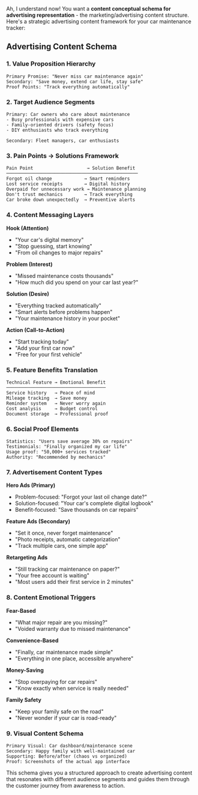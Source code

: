 Ah, I understand now! You want a **content conceptual schema for advertising representation** - the marketing/advertising content structure. Here's a strategic advertising content framework for your car maintenance tracker:

## Advertising Content Schema

### 1. **Value Proposition Hierarchy**
```
Primary Promise: "Never miss car maintenance again"
Secondary: "Save money, extend car life, stay safe"
Proof Points: "Track everything automatically"
```

### 2. **Target Audience Segments**
```
Primary: Car owners who care about maintenance
- Busy professionals with expensive cars
- Family-oriented drivers (safety focus)
- DIY enthusiasts who track everything

Secondary: Fleet managers, car enthusiasts
```

### 3. **Pain Points → Solutions Framework**
```
Pain Point                    → Solution Benefit
─────────────────────────────────────────────────
Forgot oil change            → Smart reminders
Lost service receipts        → Digital history
Overpaid for unnecessary work → Maintenance planning
Don't trust mechanics        → Track everything
Car broke down unexpectedly  → Preventive alerts
```

### 4. **Content Messaging Layers**

**Hook (Attention)**
- "Your car's digital memory"
- "Stop guessing, start knowing"
- "From oil changes to major repairs"

**Problem (Interest)**
- "Missed maintenance costs thousands"
- "How much did you spend on your car last year?"

**Solution (Desire)**
- "Everything tracked automatically"
- "Smart alerts before problems happen"
- "Your maintenance history in your pocket"

**Action (Call-to-Action)**
- "Start tracking today"
- "Add your first car now"
- "Free for your first vehicle"

### 5. **Feature Benefits Translation**
```
Technical Feature → Emotional Benefit
─────────────────────────────────────
Service history   → Peace of mind
Mileage tracking  → Save money
Reminder system   → Never worry again
Cost analysis     → Budget control
Document storage  → Professional proof
```

### 6. **Social Proof Elements**
```
Statistics: "Users save average 30% on repairs"
Testimonials: "Finally organized my car life"
Usage proof: "50,000+ services tracked"
Authority: "Recommended by mechanics"
```

### 7. **Advertisement Content Types**

**Hero Ads (Primary)**
- Problem-focused: "Forgot your last oil change date?"
- Solution-focused: "Your car's complete digital logbook"
- Benefit-focused: "Save thousands on car repairs"

**Feature Ads (Secondary)**
- "Set it once, never forget maintenance"
- "Photo receipts, automatic categorization"
- "Track multiple cars, one simple app"

**Retargeting Ads**
- "Still tracking car maintenance on paper?"
- "Your free account is waiting"
- "Most users add their first service in 2 minutes"

### 8. **Content Emotional Triggers**

**Fear-Based**
- "What major repair are you missing?"
- "Voided warranty due to missed maintenance"

**Convenience-Based**
- "Finally, car maintenance made simple"
- "Everything in one place, accessible anywhere"

**Money-Saving**
- "Stop overpaying for car repairs"
- "Know exactly when service is really needed"

**Family Safety**
- "Keep your family safe on the road"
- "Never wonder if your car is road-ready"

### 9. **Visual Content Schema**
```
Primary Visual: Car dashboard/maintenance scene
Secondary: Happy family with well-maintained car
Supporting: Before/after (chaos vs organized)
Proof: Screenshots of the actual app interface
```

This schema gives you a structured approach to create advertising content that resonates with different audience segments and guides them through the customer journey from awareness to action.